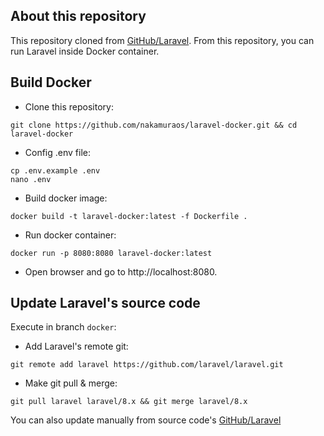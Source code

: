 ## About this repository

This repository cloned from [GitHub/Laravel](https://github.com/laravel/laravel). From this repository, you can run Laravel inside Docker container.

## Build Docker

- Clone this repository:
```
git clone https://github.com/nakamuraos/laravel-docker.git && cd laravel-docker
```

- Config .env file:
```
cp .env.example .env
nano .env
```

- Build docker image:
```
docker build -t laravel-docker:latest -f Dockerfile .
```

- Run docker container:
```
docker run -p 8080:8080 laravel-docker:latest
```

- Open browser and go to http://localhost:8080.

## Update Laravel's source code
Execute in branch `docker`:

- Add Laravel's remote git:
```
git remote add laravel https://github.com/laravel/laravel.git
```
- Make git pull & merge:
```
git pull laravel laravel/8.x && git merge laravel/8.x
```

You can also update manually from source code's [GitHub/Laravel](https://github.com/laravel/laravel)
